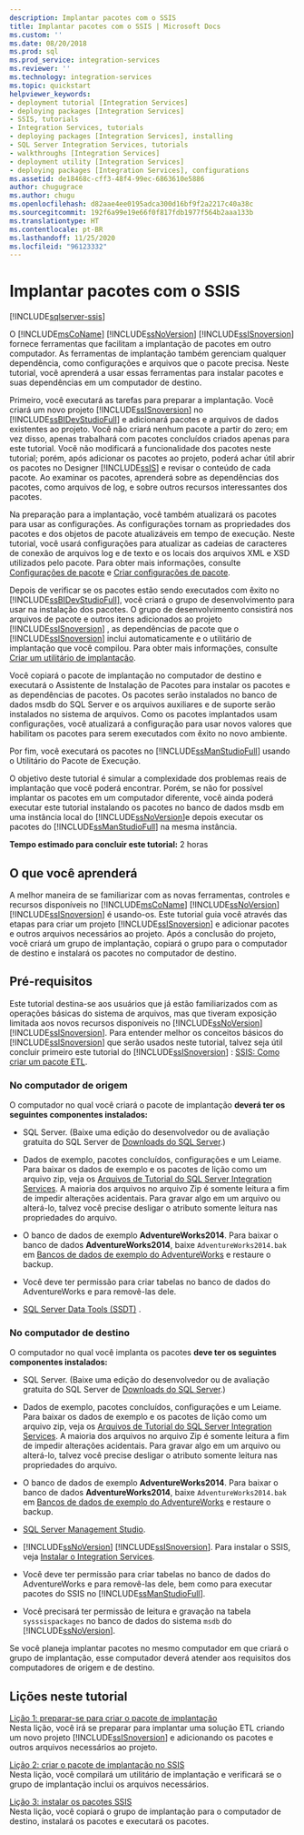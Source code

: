 ```yaml
---
description: Implantar pacotes com o SSIS
title: Implantar pacotes com o SSIS | Microsoft Docs
ms.custom: ''
ms.date: 08/20/2018
ms.prod: sql
ms.prod_service: integration-services
ms.reviewer: ''
ms.technology: integration-services
ms.topic: quickstart
helpviewer_keywords:
- deployment tutorial [Integration Services]
- deploying packages [Integration Services]
- SSIS, tutorials
- Integration Services, tutorials
- deploying packages [Integration Services], installing
- SQL Server Integration Services, tutorials
- walkthroughs [Integration Services]
- deployment utility [Integration Services]
- deploying packages [Integration Services], configurations
ms.assetid: de18468c-cff3-48f4-99ec-6863610e5886
author: chugugrace
ms.author: chugu
ms.openlocfilehash: d82aae4ee0195adca300d16bf9f2a2217c40a38c
ms.sourcegitcommit: 192f6a99e19e66f0f817fdb1977f564b2aaa133b
ms.translationtype: HT
ms.contentlocale: pt-BR
ms.lasthandoff: 11/25/2020
ms.locfileid: "96123332"
---
```

# <a name="deploy-packages-with-ssis"></a>Implantar pacotes com o SSIS

[!INCLUDE[sqlserver-ssis](../includes/applies-to-version/sqlserver-ssis.md)]


O [!INCLUDE[msCoName](../includes/msconame-md.md)] [!INCLUDE[ssNoVersion](../includes/ssnoversion-md.md)] [!INCLUDE[ssISnoversion](../includes/ssisnoversion-md.md)] fornece ferramentas que facilitam a implantação de pacotes em outro computador. As ferramentas de implantação também gerenciam qualquer dependência, como configurações e arquivos que o pacote precisa. Neste tutorial, você aprenderá a usar essas ferramentas para instalar pacotes e suas dependências em um computador de destino.    
    
Primeiro, você executará as tarefas para preparar a implantação. Você criará um novo projeto [!INCLUDE[ssISnoversion](../includes/ssisnoversion-md.md)] no [!INCLUDE[ssBIDevStudioFull](../includes/ssbidevstudiofull-md.md)] e adicionará pacotes e arquivos de dados existentes ao projeto. Você não criará nenhum pacote a partir do zero; em vez disso, apenas trabalhará com pacotes concluídos criados apenas para este tutorial. Você não modificará a funcionalidade dos pacotes neste tutorial; porém, após adicionar os pacotes ao projeto, poderá achar útil abrir os pacotes no Designer [!INCLUDE[ssIS](../includes/ssis-md.md)] e revisar o conteúdo de cada pacote. Ao examinar os pacotes, aprenderá sobre as dependências dos pacotes, como arquivos de log, e sobre outros recursos interessantes dos pacotes.    
    
Na preparação para a implantação, você também atualizará os pacotes para usar as configurações. As configurações tornam as propriedades dos pacotes e dos objetos de pacote atualizáveis em tempo de execução. Neste tutorial, você usará configurações para atualizar as cadeias de caracteres de conexão de arquivos log e de texto e os locais dos arquivos XML e XSD utilizados pelo pacote. Para obter mais informações, consulte [Configurações de pacote](./packages/legacy-package-deployment-ssis.md) e [Criar configurações de pacote](./packages/legacy-package-deployment-ssis.md).    
    
Depois de verificar se os pacotes estão sendo executados com êxito no [!INCLUDE[ssBIDevStudioFull](../includes/ssbidevstudiofull-md.md)], você criará o grupo de desenvolvimento para usar na instalação dos pacotes. O grupo de desenvolvimento consistirá nos arquivos de pacote e outros itens adicionados ao projeto [!INCLUDE[ssISnoversion](../includes/ssisnoversion-md.md)] , as dependências de pacote que o [!INCLUDE[ssISnoversion](../includes/ssisnoversion-md.md)] inclui automaticamente e o utilitário de implantação que você compilou. Para obter mais informações, consulte [Criar um utilitário de implantação](./packages/legacy-package-deployment-ssis.md).    
    
Você copiará o pacote de implantação no computador de destino e executará o Assistente de Instalação de Pacotes para instalar os pacotes e as dependências de pacotes. Os pacotes serão instalados no banco de dados msdb do SQL Server e os arquivos auxiliares e de suporte serão instalados no sistema de arquivos. Como os pacotes implantados usam configurações, você atualizará a configuração para usar novos valores que habilitam os pacotes para serem executados com êxito no novo ambiente.    
    
Por fim, você executará os pacotes no [!INCLUDE[ssManStudioFull](../includes/ssmanstudiofull-md.md)] usando o Utilitário do Pacote de Execução.    
    
O objetivo deste tutorial é simular a complexidade dos problemas reais de implantação que você poderá encontrar. Porém, se não for possível implantar os pacotes em um computador diferente, você ainda poderá executar este tutorial instalando os pacotes no banco de dados msdb em uma instância local do [!INCLUDE[ssNoVersion](../includes/ssnoversion-md.md)]e depois executar os pacotes do [!INCLUDE[ssManStudioFull](../includes/ssmanstudiofull-md.md)] na mesma instância.    

**Tempo estimado para concluir este tutorial:** 2 horas

## <a name="what-you-learn"></a>O que você aprenderá    
A melhor maneira de se familiarizar com as novas ferramentas, controles e recursos disponíveis no [!INCLUDE[msCoName](../includes/msconame-md.md)] [!INCLUDE[ssNoVersion](../includes/ssnoversion-md.md)] [!INCLUDE[ssISnoversion](../includes/ssisnoversion-md.md)] é usando-os. Este tutorial guia você através das etapas para criar um projeto [!INCLUDE[ssISnoversion](../includes/ssisnoversion-md.md)] e adicionar pacotes e outros arquivos necessários ao projeto. Após a conclusão do projeto, você criará um grupo de implantação, copiará o grupo para o computador de destino e instalará os pacotes no computador de destino.    
    
## <a name="prerequisites"></a>Pré-requisitos    
Este tutorial destina-se aos usuários que já estão familiarizados com as operações básicas do sistema de arquivos, mas que tiveram exposição limitada aos novos recursos disponíveis no [!INCLUDE[ssNoVersion](../includes/ssnoversion-md.md)] [!INCLUDE[ssISnoversion](../includes/ssisnoversion-md.md)]. Para entender melhor os conceitos básicos do [!INCLUDE[ssISnoversion](../includes/ssisnoversion-md.md)] que serão usados neste tutorial, talvez seja útil concluir primeiro este tutorial do [!INCLUDE[ssISnoversion](../includes/ssisnoversion-md.md)] : [SSIS: Como criar um pacote ETL](../integration-services/ssis-how-to-create-an-etl-package.md).    
    
### <a name="on-the-source-computer"></a>No computador de origem

O computador no qual você criará o pacote de implantação **deverá ter os seguintes componentes instalados:**

- SQL Server. (Baixe uma edição do desenvolvedor ou de avaliação gratuita do SQL Server de [Downloads do SQL Server](https://www.microsoft.com/sql-server/sql-server-downloads).)

- Dados de exemplo, pacotes concluídos, configurações e um Leiame. Para baixar os dados de exemplo e os pacotes de lição como um arquivo zip, veja os [Arquivos de Tutorial do SQL Server Integration Services](https://www.microsoft.com/download/details.aspx?id=56827). A maioria dos arquivos no arquivo Zip é somente leitura a fim de impedir alterações acidentais. Para gravar algo em um arquivo ou alterá-lo, talvez você precise desligar o atributo somente leitura nas propriedades do arquivo.

-   O banco de dados de exemplo **AdventureWorks2014**. Para baixar o banco de dados **AdventureWorks2014**, baixe `AdventureWorks2014.bak` em [Bancos de dados de exemplo do AdventureWorks](https://github.com/Microsoft/sql-server-samples/releases/tag/adventureworks) e restaure o backup.  

-   Você deve ter permissão para criar tabelas no banco de dados do AdventureWorks e para removê-las dele.
    
-   [SQL Server Data Tools (SSDT)](../ssdt/download-sql-server-data-tools-ssdt.md) .    
    
### <a name="on-the-destination-computer"></a>No computador de destino

O computador no qual você implanta os pacotes **deve ter os seguintes componentes instalados:**    
    
- SQL Server. (Baixe uma edição do desenvolvedor ou de avaliação gratuita do SQL Server de [Downloads do SQL Server](https://www.microsoft.com/sql-server/sql-server-downloads).)

- Dados de exemplo, pacotes concluídos, configurações e um Leiame. Para baixar os dados de exemplo e os pacotes de lição como um arquivo zip, veja os [Arquivos de Tutorial do SQL Server Integration Services](https://www.microsoft.com/download/details.aspx?id=56827). A maioria dos arquivos no arquivo Zip é somente leitura a fim de impedir alterações acidentais. Para gravar algo em um arquivo ou alterá-lo, talvez você precise desligar o atributo somente leitura nas propriedades do arquivo.

-   O banco de dados de exemplo **AdventureWorks2014**. Para baixar o banco de dados **AdventureWorks2014**, baixe `AdventureWorks2014.bak` em [Bancos de dados de exemplo do AdventureWorks](https://github.com/Microsoft/sql-server-samples/releases/tag/adventureworks) e restaure o backup.  
    
- [SQL Server Management Studio](../ssms/download-sql-server-management-studio-ssms.md).    
    
-   [!INCLUDE[ssNoVersion](../includes/ssnoversion-md.md)] [!INCLUDE[ssISnoversion](../includes/ssisnoversion-md.md)]. Para instalar o SSIS, veja [Instalar o Integration Services](install-windows/install-integration-services.md).
    
-   Você deve ter permissão para criar tabelas no banco de dados do AdventureWorks e para removê-las dele, bem como para executar pacotes do SSIS no [!INCLUDE[ssManStudioFull](../includes/ssmanstudiofull-md.md)].    
    
-   Você precisará ter permissão de leitura e gravação na tabela `sysssispackages` no banco de dados do sistema `msdb` do [!INCLUDE[ssNoVersion](../includes/ssnoversion-md.md)].    
    
Se você planeja implantar pacotes no mesmo computador em que criará o grupo de implantação, esse computador deverá atender aos requisitos dos computadores de origem e de destino.    
        
## <a name="lessons-in-this-tutorial"></a>Lições neste tutorial    
[Lição 1: preparar-se para criar o pacote de implantação](../integration-services/lesson-1-preparing-to-create-the-deployment-bundle.md)    
Nesta lição, você irá se preparar para implantar uma solução ETL criando um novo projeto [!INCLUDE[ssISnoversion](../includes/ssisnoversion-md.md)] e adicionando os pacotes e outros arquivos necessários ao projeto.    
    
[Lição 2: criar o pacote de implantação no SSIS](../integration-services/lesson-2-create-the-deployment-bundle-in-ssis.md)    
Nesta lição, você compilará um utilitário de implantação e verificará se o grupo de implantação inclui os arquivos necessários.    
    
[Lição 3: instalar os pacotes SSIS](../integration-services/lesson-3-install-ssis-packages.md)    
Nesta lição, você copiará o grupo de implantação para o computador de destino, instalará os pacotes e executará os pacotes.    
